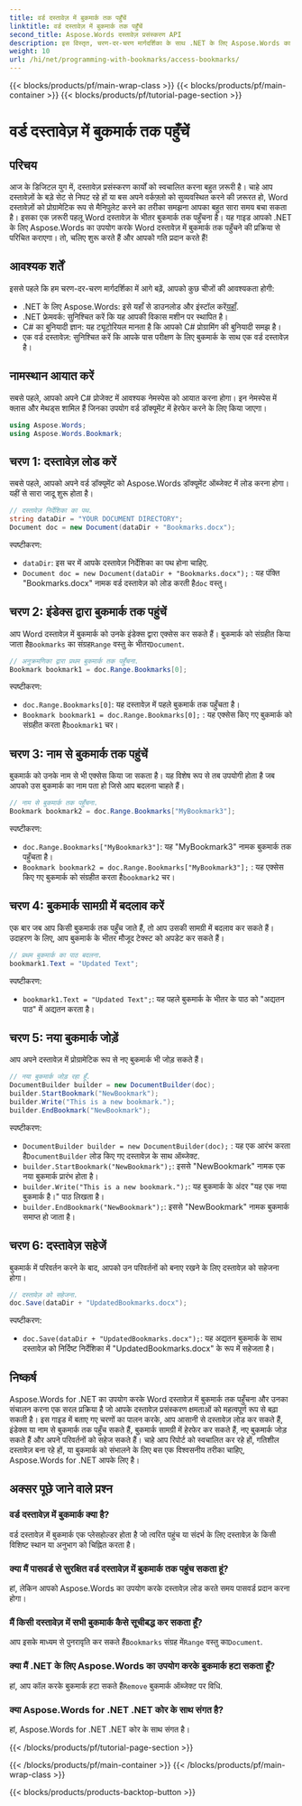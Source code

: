 ```yaml
---
title: वर्ड दस्तावेज़ में बुकमार्क तक पहुँचें
linktitle: वर्ड दस्तावेज़ में बुकमार्क तक पहुँचें
second_title: Aspose.Words दस्तावेज़ प्रसंस्करण API
description: इस विस्तृत, चरण-दर-चरण मार्गदर्शिका के साथ .NET के लिए Aspose.Words का उपयोग करके Word दस्तावेज़ों में बुकमार्क तक पहुंचने और उनमें हेरफेर करने का तरीका जानें।
weight: 10
url: /hi/net/programming-with-bookmarks/access-bookmarks/
---
```


{{< blocks/products/pf/main-wrap-class >}}
{{< blocks/products/pf/main-container >}}
{{< blocks/products/pf/tutorial-page-section >}}

# वर्ड दस्तावेज़ में बुकमार्क तक पहुँचें

## परिचय

आज के डिजिटल युग में, दस्तावेज़ प्रसंस्करण कार्यों को स्वचालित करना बहुत ज़रूरी है। चाहे आप दस्तावेज़ों के बड़े सेट से निपट रहे हों या बस अपने वर्कफ़्लो को सुव्यवस्थित करने की ज़रूरत हो, Word दस्तावेज़ों को प्रोग्रामेटिक रूप से मैनिपुलेट करने का तरीका समझना आपका बहुत सारा समय बचा सकता है। इसका एक ज़रूरी पहलू Word दस्तावेज़ के भीतर बुकमार्क तक पहुँचना है। यह गाइड आपको .NET के लिए Aspose.Words का उपयोग करके Word दस्तावेज़ में बुकमार्क तक पहुँचने की प्रक्रिया से परिचित कराएगा। तो, चलिए शुरू करते हैं और आपको गति प्रदान करते हैं!

## आवश्यक शर्तें

इससे पहले कि हम चरण-दर-चरण मार्गदर्शिका में आगे बढ़ें, आपको कुछ चीजों की आवश्यकता होगी:

-  .NET के लिए Aspose.Words: इसे यहाँ से डाउनलोड और इंस्टॉल करें[यहाँ](https://releases.aspose.com/words/net/).
- .NET फ्रेमवर्क: सुनिश्चित करें कि यह आपकी विकास मशीन पर स्थापित है।
- C# का बुनियादी ज्ञान: यह ट्यूटोरियल मानता है कि आपको C# प्रोग्रामिंग की बुनियादी समझ है।
- एक वर्ड दस्तावेज़: सुनिश्चित करें कि आपके पास परीक्षण के लिए बुकमार्क के साथ एक वर्ड दस्तावेज़ है।

## नामस्थान आयात करें

सबसे पहले, आपको अपने C# प्रोजेक्ट में आवश्यक नेमस्पेस को आयात करना होगा। इन नेमस्पेस में क्लास और मेथड्स शामिल हैं जिनका उपयोग वर्ड डॉक्यूमेंट में हेरफेर करने के लिए किया जाएगा।

```csharp
using Aspose.Words;
using Aspose.Words.Bookmark;
```

## चरण 1: दस्तावेज़ लोड करें

सबसे पहले, आपको अपने वर्ड डॉक्यूमेंट को Aspose.Words डॉक्यूमेंट ऑब्जेक्ट में लोड करना होगा। यहीं से सारा जादू शुरू होता है।

```csharp
// दस्तावेज़ निर्देशिका का पथ.
string dataDir = "YOUR DOCUMENT DIRECTORY";
Document doc = new Document(dataDir + "Bookmarks.docx");
```

स्पष्टीकरण:
- `dataDir`: इस चर में आपके दस्तावेज़ निर्देशिका का पथ होना चाहिए.
- `Document doc = new Document(dataDir + "Bookmarks.docx");` : यह पंक्ति "Bookmarks.docx" नामक वर्ड दस्तावेज़ को लोड करती है`doc` वस्तु।

## चरण 2: इंडेक्स द्वारा बुकमार्क तक पहुंचें

 आप Word दस्तावेज़ में बुकमार्क को उनके इंडेक्स द्वारा एक्सेस कर सकते हैं। बुकमार्क को संग्रहीत किया जाता है`Bookmarks` का संग्रह`Range` वस्तु के भीतर`Document`.

```csharp
// अनुक्रमणिका द्वारा प्रथम बुकमार्क तक पहुँचना.
Bookmark bookmark1 = doc.Range.Bookmarks[0];
```

स्पष्टीकरण:
- `doc.Range.Bookmarks[0]`: यह दस्तावेज़ में पहले बुकमार्क तक पहुँचता है।
- `Bookmark bookmark1 = doc.Range.Bookmarks[0];` : यह एक्सेस किए गए बुकमार्क को संग्रहीत करता है`bookmark1` चर।

## चरण 3: नाम से बुकमार्क तक पहुंचें

बुकमार्क को उनके नाम से भी एक्सेस किया जा सकता है। यह विशेष रूप से तब उपयोगी होता है जब आपको उस बुकमार्क का नाम पता हो जिसे आप बदलना चाहते हैं।

```csharp
// नाम से बुकमार्क तक पहुँचना.
Bookmark bookmark2 = doc.Range.Bookmarks["MyBookmark3"];
```

स्पष्टीकरण:
- `doc.Range.Bookmarks["MyBookmark3"]`: यह "MyBookmark3" नामक बुकमार्क तक पहुँचता है।
- `Bookmark bookmark2 = doc.Range.Bookmarks["MyBookmark3"];` : यह एक्सेस किए गए बुकमार्क को संग्रहीत करता है`bookmark2` चर।

## चरण 4: बुकमार्क सामग्री में बदलाव करें

एक बार जब आप किसी बुकमार्क तक पहुँच जाते हैं, तो आप उसकी सामग्री में बदलाव कर सकते हैं। उदाहरण के लिए, आप बुकमार्क के भीतर मौजूद टेक्स्ट को अपडेट कर सकते हैं।

```csharp
// प्रथम बुकमार्क का पाठ बदलना.
bookmark1.Text = "Updated Text";
```

स्पष्टीकरण:
- `bookmark1.Text = "Updated Text";`: यह पहले बुकमार्क के भीतर के पाठ को "अद्यतन पाठ" में अद्यतन करता है।

## चरण 5: नया बुकमार्क जोड़ें

आप अपने दस्तावेज़ में प्रोग्रामेटिक रूप से नए बुकमार्क भी जोड़ सकते हैं।

```csharp
// नया बुकमार्क जोड़ रहा हूँ.
DocumentBuilder builder = new DocumentBuilder(doc);
builder.StartBookmark("NewBookmark");
builder.Write("This is a new bookmark.");
builder.EndBookmark("NewBookmark");
```

स्पष्टीकरण:
- `DocumentBuilder builder = new DocumentBuilder(doc);` : यह एक आरंभ करता है`DocumentBuilder` लोड किए गए दस्तावेज़ के साथ ऑब्जेक्ट.
- `builder.StartBookmark("NewBookmark");`: इससे "NewBookmark" नामक एक नया बुकमार्क प्रारंभ होता है।
- `builder.Write("This is a new bookmark.");`: यह बुकमार्क के अंदर "यह एक नया बुकमार्क है।" पाठ लिखता है।
- `builder.EndBookmark("NewBookmark");`: इससे "NewBookmark" नामक बुकमार्क समाप्त हो जाता है।

## चरण 6: दस्तावेज़ सहेजें

बुकमार्क में परिवर्तन करने के बाद, आपको उन परिवर्तनों को बनाए रखने के लिए दस्तावेज़ को सहेजना होगा।

```csharp
// दस्तावेज़ को सहेजना.
doc.Save(dataDir + "UpdatedBookmarks.docx");
```

स्पष्टीकरण:
- `doc.Save(dataDir + "UpdatedBookmarks.docx");`: यह अद्यतन बुकमार्क के साथ दस्तावेज़ को निर्दिष्ट निर्देशिका में "UpdatedBookmarks.docx" के रूप में सहेजता है।

## निष्कर्ष

Aspose.Words for .NET का उपयोग करके Word दस्तावेज़ में बुकमार्क तक पहुँचना और उनका संचालन करना एक सरल प्रक्रिया है जो आपके दस्तावेज़ प्रसंस्करण क्षमताओं को महत्वपूर्ण रूप से बढ़ा सकती है। इस गाइड में बताए गए चरणों का पालन करके, आप आसानी से दस्तावेज़ लोड कर सकते हैं, इंडेक्स या नाम से बुकमार्क तक पहुँच सकते हैं, बुकमार्क सामग्री में हेरफेर कर सकते हैं, नए बुकमार्क जोड़ सकते हैं और अपने परिवर्तनों को सहेज सकते हैं। चाहे आप रिपोर्ट को स्वचालित कर रहे हों, गतिशील दस्तावेज़ बना रहे हों, या बुकमार्क को संभालने के लिए बस एक विश्वसनीय तरीका चाहिए, Aspose.Words for .NET आपके लिए है।

## अक्सर पूछे जाने वाले प्रश्न

### वर्ड दस्तावेज़ में बुकमार्क क्या है?
वर्ड दस्तावेज़ में बुकमार्क एक प्लेसहोल्डर होता है जो त्वरित पहुंच या संदर्भ के लिए दस्तावेज़ के किसी विशिष्ट स्थान या अनुभाग को चिह्नित करता है।

### क्या मैं पासवर्ड से सुरक्षित वर्ड दस्तावेज़ में बुकमार्क तक पहुंच सकता हूं?
हां, लेकिन आपको Aspose.Words का उपयोग करके दस्तावेज़ लोड करते समय पासवर्ड प्रदान करना होगा।

### मैं किसी दस्तावेज़ में सभी बुकमार्क कैसे सूचीबद्ध कर सकता हूँ?
 आप इसके माध्यम से पुनरावृति कर सकते हैं`Bookmarks` संग्रह में`Range` वस्तु का`Document`.

### क्या मैं .NET के लिए Aspose.Words का उपयोग करके बुकमार्क हटा सकता हूँ?
 हां, आप कॉल करके बुकमार्क हटा सकते हैं`Remove` बुकमार्क ऑब्जेक्ट पर विधि.

### क्या Aspose.Words for .NET .NET कोर के साथ संगत है?
हां, Aspose.Words for .NET .NET कोर के साथ संगत है।

{{< /blocks/products/pf/tutorial-page-section >}}

{{< /blocks/products/pf/main-container >}}
{{< /blocks/products/pf/main-wrap-class >}}

{{< blocks/products/products-backtop-button >}}
